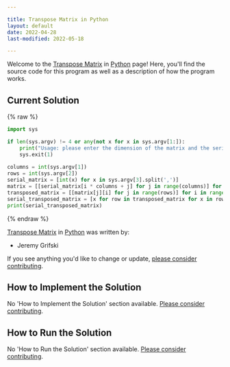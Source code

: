 ```yaml
---

title: Transpose Matrix in Python
layout: default
date: 2022-04-28
last-modified: 2022-05-18

---
```


Welcome to the [Transpose Matrix](https://sampleprograms.io/projects/transpose-matrix) in [Python](https://sampleprograms.io/languages/python) page! Here, you'll find the source code for this program as well as a description of how the program works.

## Current Solution

{% raw %}

```python
import sys

if len(sys.argv) != 4 or any(not x for x in sys.argv[1:]):
    print("Usage: please enter the dimension of the matrix and the serialized matrix")
    sys.exit(1)
    
columns = int(sys.argv[1])
rows = int(sys.argv[2])
serial_matrix = [int(x) for x in sys.argv[3].split(',')]
matrix = [[serial_matrix[i * columns + j] for j in range(columns)] for i in range(rows)]
transposed_matrix = [[matrix[j][i] for j in range(rows)] for i in range(columns)]
serial_transposed_matrix = [x for row in transposed_matrix for x in row]
print(serial_transposed_matrix)
```

{% endraw %}

[Transpose Matrix](https://sampleprograms.io/projects/transpose-matrix) in [Python](https://sampleprograms.io/languages/python) was written by:

- Jeremy Grifski

If you see anything you'd like to change or update, [please consider contributing](https://github.com/TheRenegadeCoder/sample-programs).

## How to Implement the Solution

No 'How to Implement the Solution' section available. [Please consider contributing](https://github.com/TheRenegadeCoder/sample-programs-website).

## How to Run the Solution

No 'How to Run the Solution' section available. [Please consider contributing](https://github.com/TheRenegadeCoder/sample-programs-website).